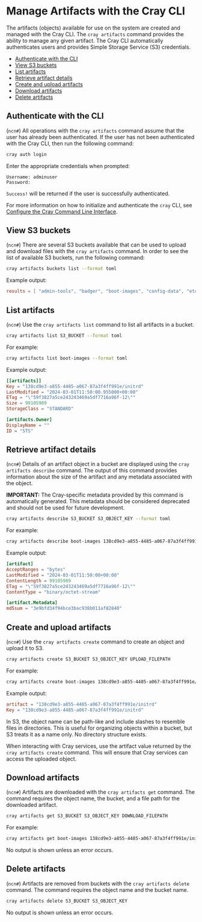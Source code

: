 # Manage Artifacts with the Cray CLI

The artifacts \(objects\) available for use on the system are created and managed with the Cray CLI.
The `cray artifacts` command provides the ability to manage any given artifact. The Cray CLI automatically
authenticates users and provides Simple Storage Service \(S3\) credentials.

- [Authenticate with the CLI](#authenticate-with-the-cli)
- [View S3 buckets](#view-s3-buckets)
- [List artifacts](#list-artifacts)
- [Retrieve artifact details](#retrieve-artifact-details)
- [Create and upload artifacts](#create-and-upload-artifacts)
- [Download artifacts](#download-artifacts)
- [Delete artifacts](#delete-artifacts)

## Authenticate with the CLI

(`ncn#`) All operations with the `cray artifacts` command assume that the user has already been authenticated.
If the user has not been authenticated with the Cray CLI, then run the following command:

```bash
cray auth login
```

Enter the appropriate credentials when prompted:

```text
Username: adminuser
Password:
```

`Success!` will be returned if the user is successfully authenticated.

For more information on how to initialize and authenticate the `cray` CLI, see [Configure the Cray Command Line Interface](../configure_cray_cli.md).

## View S3 buckets

(`ncn#`) There are several S3 buckets available that can be used to upload and download files with the `cray artifacts` command.
In order to see the list of available S3 buckets, run the following command:

```bash
cray artifacts buckets list --format toml
```

Example output:

```toml
results = [ "admin-tools", "badger", "boot-images", "config-data", "etcd-backup", "fw-update", "ims", "install-artifacts", "nmd", "postgres-backup", "sat", "sds", "sls", "sma", "ssd", "ssm", "thanos", "user", "velero", "wlm",]
```

## List artifacts

(`ncn#`) Use the `cray artifacts list` command to list all artifacts in a bucket.

```bash
cray artifacts list S3_BUCKET --format toml
```

For example:

```bash
cray artifacts list boot-images --format toml
```

Example output:

```toml
[[artifacts]]
Key = "138cd9e3-a855-4485-a067-87a3f4ff991e/initrd"
LastModified = "2024-03-01T11:50:00.955000+00:00"
ETag = "\"59f3827a5ce243243469a5df7716a96f-12\""
Size = 99105989
StorageClass = "STANDARD"

[artifacts.Owner]
DisplayName = ""
ID = "STS"
```

## Retrieve artifact details

(`ncn#`) Details of an artifact object in a bucket are displayed using the `cray artifacts describe` command.
The output of this command provides information about the size of the artifact and any metadata associated with the object.

**IMPORTANT:** The Cray-specific metadata provided by this command is automatically generated. This metadata should be considered deprecated and should not be used for future development.

```bash
cray artifacts describe S3_BUCKET S3_OBJECT_KEY --format toml
```

For example:

```bash
cray artifacts describe boot-images 138cd9e3-a855-4485-a067-87a3f4ff991e/initrd --format toml
```

Example output:

```toml
[artifact]
AcceptRanges = "bytes"
LastModified = "2024-03-01T11:50:00+00:00"
ContentLength = 99105989
ETag = "\"59f3827a5ce243243469a5df7716a96f-12\""
ContentType = "binary/octet-stream"

[artifact.Metadata]
md5sum = "3e9bfd34f94bce3bac938b011af82840"
```

## Create and upload artifacts

(`ncn#`) Use the `cray artifacts create` command to create an object and upload it to S3.

```bash
cray artifacts create S3_BUCKET S3_OBJECT_KEY UPLOAD_FILEPATH
```

For example: 

```bash
cray artifacts create boot-images 138cd9e3-a855-4485-a067-87a3f4ff991e/initrd initrd
```

Example output:

```toml
artifact = "138cd9e3-a855-4485-a067-87a3f4ff991e/initrd"
Key = "138cd9e3-a855-4485-a067-87a3f4ff991e/initrd"
```

In S3, the object name can be path-like and include slashes to resemble files in directories. This is useful for organizing objects within a bucket, but S3 treats it as a name only. No directory structure exists.

When interacting with Cray services, use the artifact value returned by the `cray artifacts create` command. This will ensure that Cray services can access the uploaded object.

## Download artifacts

(`ncn#`) Artifacts are downloaded with the `cray artifacts get` command. The command requires the object name, the bucket, and a file path for the downloaded artifact.

```bash
cray artifacts get S3_BUCKET S3_OBJECT_KEY DOWNLOAD_FILEPATH
```

For example:

```bash
cray artifacts get boot-images 138cd9e3-a855-4485-a067-87a3f4ff991e/initrd initrd
```

No output is shown unless an error occurs.

## Delete artifacts

(`ncn#`) Artifacts are removed from buckets with the `cray artifacts delete` command. The command requires the object name and the bucket name.

```bash
cray artifacts delete S3_BUCKET S3_OBJECT_KEY
```

No output is shown unless an error occurs.
